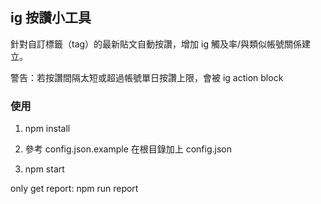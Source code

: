 ## ig 按讚小工具

針對自訂標籤（tag）的最新貼文自動按讚，增加 ig 觸及率/與類似帳號關係建立。

警告：若按讚間隔太短或超過帳號單日按讚上限，會被 ig action block

### 使用

1. npm install

2. 參考 config.json.example 在根目錄加上 config.json

3. npm start

only get report: npm run report
